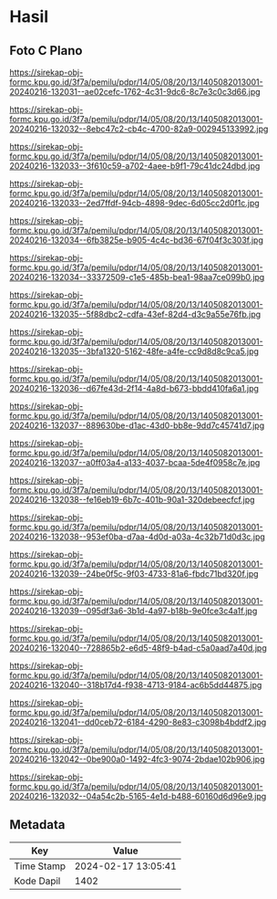 # Hasil

## Foto C Plano

https://sirekap-obj-formc.kpu.go.id/3f7a/pemilu/pdpr/14/05/08/20/13/1405082013001-20240216-132031--ae02cefc-1762-4c31-9dc6-8c7e3c0c3d66.jpg

https://sirekap-obj-formc.kpu.go.id/3f7a/pemilu/pdpr/14/05/08/20/13/1405082013001-20240216-132032--8ebc47c2-cb4c-4700-82a9-002945133992.jpg

https://sirekap-obj-formc.kpu.go.id/3f7a/pemilu/pdpr/14/05/08/20/13/1405082013001-20240216-132033--3f610c59-a702-4aee-b9f1-79c41dc24dbd.jpg

https://sirekap-obj-formc.kpu.go.id/3f7a/pemilu/pdpr/14/05/08/20/13/1405082013001-20240216-132033--2ed7ffdf-94cb-4898-9dec-6d05cc2d0f1c.jpg

https://sirekap-obj-formc.kpu.go.id/3f7a/pemilu/pdpr/14/05/08/20/13/1405082013001-20240216-132034--6fb3825e-b905-4c4c-bd36-67f04f3c303f.jpg

https://sirekap-obj-formc.kpu.go.id/3f7a/pemilu/pdpr/14/05/08/20/13/1405082013001-20240216-132034--33372509-c1e5-485b-bea1-98aa7ce099b0.jpg

https://sirekap-obj-formc.kpu.go.id/3f7a/pemilu/pdpr/14/05/08/20/13/1405082013001-20240216-132035--5f88dbc2-cdfa-43ef-82d4-d3c9a55e76fb.jpg

https://sirekap-obj-formc.kpu.go.id/3f7a/pemilu/pdpr/14/05/08/20/13/1405082013001-20240216-132035--3bfa1320-5162-48fe-a4fe-cc9d8d8c9ca5.jpg

https://sirekap-obj-formc.kpu.go.id/3f7a/pemilu/pdpr/14/05/08/20/13/1405082013001-20240216-132036--d67fe43d-2f14-4a8d-b673-bbdd410fa6a1.jpg

https://sirekap-obj-formc.kpu.go.id/3f7a/pemilu/pdpr/14/05/08/20/13/1405082013001-20240216-132037--889630be-d1ac-43d0-bb8e-9dd7c45741d7.jpg

https://sirekap-obj-formc.kpu.go.id/3f7a/pemilu/pdpr/14/05/08/20/13/1405082013001-20240216-132037--a0ff03a4-a133-4037-bcaa-5de4f0958c7e.jpg

https://sirekap-obj-formc.kpu.go.id/3f7a/pemilu/pdpr/14/05/08/20/13/1405082013001-20240216-132038--fe16eb19-6b7c-401b-90a1-320debeecfcf.jpg

https://sirekap-obj-formc.kpu.go.id/3f7a/pemilu/pdpr/14/05/08/20/13/1405082013001-20240216-132038--953ef0ba-d7aa-4d0d-a03a-4c32b71d0d3c.jpg

https://sirekap-obj-formc.kpu.go.id/3f7a/pemilu/pdpr/14/05/08/20/13/1405082013001-20240216-132039--24be0f5c-9f03-4733-81a6-fbdc71bd320f.jpg

https://sirekap-obj-formc.kpu.go.id/3f7a/pemilu/pdpr/14/05/08/20/13/1405082013001-20240216-132039--095df3a6-3b1d-4a97-b18b-9e0fce3c4a1f.jpg

https://sirekap-obj-formc.kpu.go.id/3f7a/pemilu/pdpr/14/05/08/20/13/1405082013001-20240216-132040--728865b2-e6d5-48f9-b4ad-c5a0aad7a40d.jpg

https://sirekap-obj-formc.kpu.go.id/3f7a/pemilu/pdpr/14/05/08/20/13/1405082013001-20240216-132040--318b17d4-f938-4713-9184-ac6b5dd44875.jpg

https://sirekap-obj-formc.kpu.go.id/3f7a/pemilu/pdpr/14/05/08/20/13/1405082013001-20240216-132041--dd0ceb72-6184-4290-8e83-c3098b4bddf2.jpg

https://sirekap-obj-formc.kpu.go.id/3f7a/pemilu/pdpr/14/05/08/20/13/1405082013001-20240216-132042--0be900a0-1492-4fc3-9074-2bdae102b906.jpg

https://sirekap-obj-formc.kpu.go.id/3f7a/pemilu/pdpr/14/05/08/20/13/1405082013001-20240216-132032--04a54c2b-5165-4e1d-b488-60160d6d96e9.jpg


## Metadata

| Key        | Value               |
| ---------- | ------------------- |
| Time Stamp | 2024-02-17 13:05:41 |
| Kode Dapil | 1402                |



